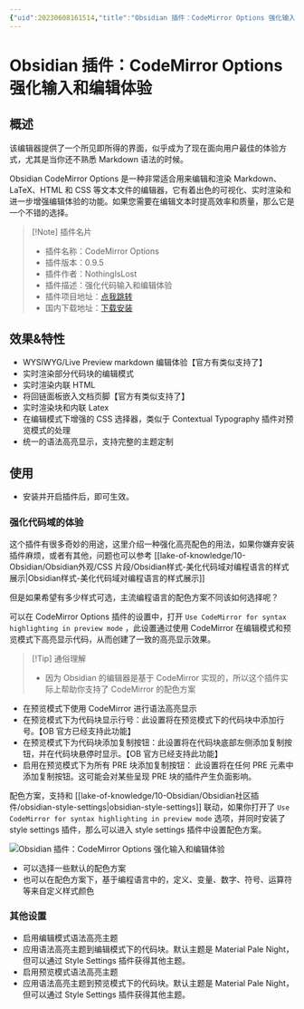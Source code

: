 ```yaml
---
{"uid":20230608161514,"title":"Obsidian 插件：CodeMirror Options 强化输入和编辑体验","tags":["Obsidian","插件","CodeMirror","代码高亮","美化","编辑体验"],"description":"Obsidian 插件：CodeMirror Options 强化输入和编辑体验","author":"OS","type":"basic","draft":false,"editable":false,"modified":20230608170256,"dg-publish":true,"permalink":"/lake-of-knowledge/10-obsidian/obsidian/obsidian-codemirror-options/","dgPassFrontmatter":true}
---
```



# Obsidian 插件：CodeMirror Options 强化输入和编辑体验

## 概述

该编辑器提供了一个所见即所得的界面，似乎成为了现在面向用户最佳的体验方式，尤其是当你还不熟悉 Markdown 语法的时候。

Obsidian CodeMirror Options 是一种非常适合用来编辑和渲染 Markdown、LaTeX、HTML 和 CSS 等文本文件的编辑器，它有着出色的可视化、实时渲染和进一步增强编辑体验的功能。如果您需要在编辑文本时提高效率和质量，那么它是一个不错的选择。

> [!Note] 插件名片
> - 插件名称：CodeMirror Options
> - 插件版本：0.9.5
> - 插件作者：NothingIsLost
> - 插件描述：强化代码输入和编辑体验
> - 插件项目地址：[点我跳转](https://github.com/nothingislost/obsidian-codemirror-options)
> - 国内下载地址：[下载安装](https://pkmer.cn/products/plugin/pluginMarket/?obsidian-codemirror-options)

## 效果&特性

- WYSIWYG/Live Preview markdown 编辑体验【官方有类似支持了】
- 实时渲染部分代码块的编辑模式
- 实时渲染内联 HTML
- 将回链面板嵌入文档页脚【官方有类似支持了】
- 实时渲染块和内联 Latex
- 在编辑模式下增强的 CSS 选择器，类似于 Contextual Typography 插件对预览模式的处理
- 统一的语法高亮显示，支持完整的主题定制

## 使用

- 安装并开启插件后，即可生效。

### 强化代码域的体验

这个插件有很多奇妙的用途，这里介绍一种强化高亮配色的用法，如果你嫌弃安装插件麻烦，或者有其他，问题也可以参考 [[lake-of-knowledge/10-Obsidian/Obsidian外观/CSS 片段/Obsidian样式-美化代码域对编程语言的样式展示\|Obsidian样式-美化代码域对编程语言的样式展示]]

但是如果希望有多少样式可选，主流编程语言的配色方案不同该如何选择呢？

可以在 CodeMirror Options 插件的设置中，打开 `Use CodeMirror for syntax highlighting in preview mode` ，此设置通过使用 CodeMirror 在编辑模式和预览模式下高亮显示代码，从而创建了一致的高亮显示效果。

> [!Tip] 通俗理解
> - 因为 Obsidian 的编辑器是基于 CodeMirror 实现的，所以这个插件实际上帮助你支持了 CodeMirror 的配色方案

- 在预览模式下使用 CodeMirror 进行语法高亮显示
- 在预览模式下为代码块显示行号：此设置将在预览模式下的代码块中添加行号。【OB 官方已经支持此功能】
- 在预览模式下为代码块添加复制按钮：此设置将在代码块底部左侧添加复制按钮，并在代码块悬停时显示。【OB 官方已经支持此功能】
- 启用在预览模式下为所有 PRE 块添加复制按钮： 此设置将在任何 PRE 元素中添加复制按钮。这可能会对某些呈现 PRE 块的插件产生负面影响。

配色方案，支持和 [[lake-of-knowledge/10-Obsidian/Obsidian社区插件/obsidian-style-settings\|obsidian-style-settings]] 联动，如果你打开了 `Use CodeMirror for syntax highlighting in preview mode` 选项，并同时安装了 style settings 插件，那么可以进入 style settings 插件中设置配色方案。

![Obsidian 插件：CodeMirror Options 强化输入和编辑体验](https://cdn.pkmer.cn/images/20230608165225.png!pkmer)

- 可以选择一些默认的配色方案
- 也可以在配色方案下，基于编程语言中的，定义、变量、数字、符号、运算符等来自定义样式颜色

### 其他设置

- 启用编辑模式语法高亮主题
- 应用语法高亮主题到编辑模式下的代码块。默认主题是 Material Pale Night，但可以通过 Style Settings 插件获得其他主题。
- 启用预览模式语法高亮主题
- 应用语法高亮主题到预览模式下的代码块。默认主题是 Material Pale Night，但可以通过 Style Settings 插件获得其他主题。
